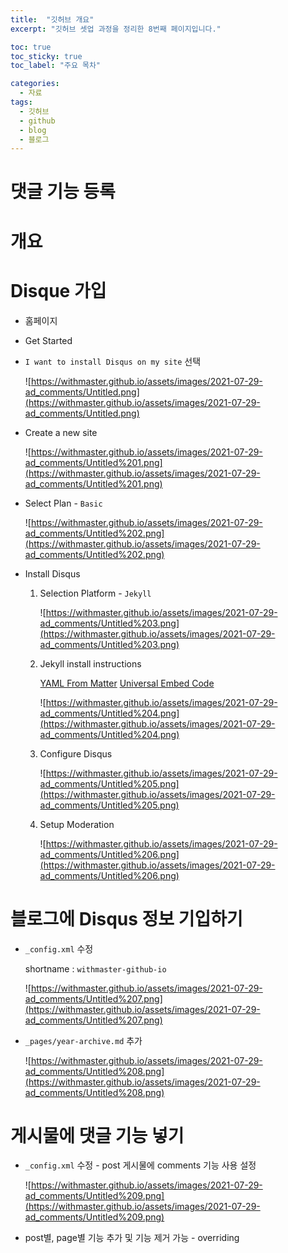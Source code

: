 ```yaml
---
title:  "깃허브 개요"
excerpt: "깃허브 셋업 과정을 정리한 8번째 페이지입니다."

toc: true
toc_sticky: true
toc_label: "주요 목차"

categories:
  - 자료
tags:
  - 깃허브
  - github
  - blog
  - 블로그
---
```


# 댓글 기능 등록

# 개요

# Disque 가입

- 홈페이지

    [](https://disqus.com/)

- Get Started
- `I want to install Disqus on my site` 선택

    ![https://withmaster.github.io/assets/images/2021-07-29-ad_comments/Untitled.png](https://withmaster.github.io/assets/images/2021-07-29-ad_comments/Untitled.png)

- Create a new site

    ![https://withmaster.github.io/assets/images/2021-07-29-ad_comments/Untitled%201.png](https://withmaster.github.io/assets/images/2021-07-29-ad_comments/Untitled%201.png)

- Select Plan - `Basic`

    ![https://withmaster.github.io/assets/images/2021-07-29-ad_comments/Untitled%202.png](https://withmaster.github.io/assets/images/2021-07-29-ad_comments/Untitled%202.png)

- Install Disqus
    1. Selection Platform - `Jekyll`

        ![https://withmaster.github.io/assets/images/2021-07-29-ad_comments/Untitled%203.png](https://withmaster.github.io/assets/images/2021-07-29-ad_comments/Untitled%203.png)

    2. Jekyll install instructions

        [YAML From Matter](https://jekyllrb.com/docs/front-matter/)
        [Universal Embed Code](https://withmaster-github-io.disqus.com/admin/install/platforms/universalcode/)

        ![https://withmaster.github.io/assets/images/2021-07-29-ad_comments/Untitled%204.png](https://withmaster.github.io/assets/images/2021-07-29-ad_comments/Untitled%204.png)

    3. Configure Disqus

        ![https://withmaster.github.io/assets/images/2021-07-29-ad_comments/Untitled%205.png](https://withmaster.github.io/assets/images/2021-07-29-ad_comments/Untitled%205.png)

    4. Setup Moderation

        ![https://withmaster.github.io/assets/images/2021-07-29-ad_comments/Untitled%206.png](https://withmaster.github.io/assets/images/2021-07-29-ad_comments/Untitled%206.png)

# 블로그에 Disqus 정보 기입하기

- `_config.xml` 수정

    shortname : `withmaster-github-io`

    ![https://withmaster.github.io/assets/images/2021-07-29-ad_comments/Untitled%207.png](https://withmaster.github.io/assets/images/2021-07-29-ad_comments/Untitled%207.png)

- `_pages/year-archive.md` 추가

    ![https://withmaster.github.io/assets/images/2021-07-29-ad_comments/Untitled%208.png](https://withmaster.github.io/assets/images/2021-07-29-ad_comments/Untitled%208.png)

# 게시물에 댓글 기능 넣기

- `_config.xml` 수정 - post 게시물에 comments 기능 사용 설정

    ![https://withmaster.github.io/assets/images/2021-07-29-ad_comments/Untitled%209.png](https://withmaster.github.io/assets/images/2021-07-29-ad_comments/Untitled%209.png)

- post별, page별 기능 추가 및 기능 제거 가능 - overriding